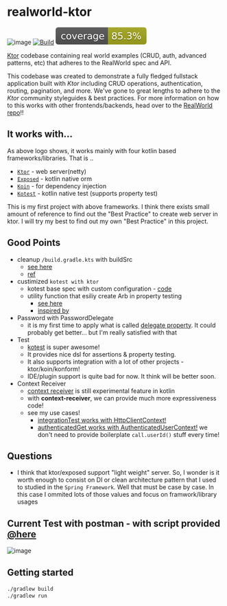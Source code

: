 # realworld-ktor

![image](https://user-images.githubusercontent.com/67302707/227979583-09b2cddc-23a0-4c4c-aa14-0240f6553dff.png)
[![Build](https://github.com/ndy2/realworld-ktor/actions/workflows/test.yml/badge.svg)](https://github.com/ndy2/realworld-ktor/actions/workflows/test.yml)
[![Coverage](.github/badges/jacoco.svg)](jacoco.svg)


[Ktor](https://ktor.io/) codebase containing real world examples (CRUD, auth, advanced patterns, etc) that adheres to the RealWorld spec and API.

This codebase was created to demonstrate a fully fledged fullstack application built with *Ktor* including CRUD operations, authentication, routing, pagination, and more.
We've gone to great lengths to adhere to the *Ktor* community styleguides & best practices.
For more information on how to this works with other frontends/backends, head over to the [RealWorld repo](https://github.com/gothinkster/realworld)!!

## It works with...
As above logo shows, it works mainly with four kotlin based frameworks/libraries. That is ..

- [`Ktor`](https://ktor.io/) - web server(netty)
- [`Exposed`](https://github.com/JetBrains/Exposed) - kotlin native orm
- [`Koin`](https://insert-koin.io/) - for dependency injection
- [`Kotest`](https://kotest.io/) - kotlin native test (supports property test)

This is my first project with above frameworks. I think there exists small amount of reference to find out the "Best Practice" to create web server in ktor. 
I will try my best to find out my own "Best Practice" in this project.

## Good Points
- cleanup `/build.gradle.kts` with buildSrc
  - [see here](https://github.com/ndy2/realworld-ktor/tree/main/buildSrc)
  - [ref](https://docs.gradle.org/current/userguide/organizing_gradle_projects.html#sec:build_sources)
- custimized `kotest with ktor`
  - kotest base spec with custom configuration - [code](https://github.com/ndy2/realworld-ktor/blob/main/src/test/kotlin/ndy/test/spec/BaseSpec.kt)
  - utility function that esiliy create Arb in property testing
    - [see here](https://github.com/ndy2/realworld-ktor/tree/main/src/test/kotlin/ndy/test/generator)
    - [inspired by](https://naver.github.io/fixture-monkey/)
- Password with PasswordDelegate
  - it is my first time to apply what is called [delegate property](https://kotlinlang.org/docs/delegated-properties.html). 
  It could probably get better... but I'm really satisfied with that
- Test
  - [kotest](https://kotest.io/) is super awesome!
  - It provides nice dsl for assertions & property testing.
  - It also supports integration with a lot of other projects - ktor/koin/konform!
  - IDE/plugin support is quite bad for now. It think will be better soon.
- Context Receiver
  - [context receiver](https://youtu.be/GISPalIVdQY) is still experimental feature in kotlin
  - with **context-receiver**, we can provide much more expressiveness code!
  - see my use cases!
    - [integrationTest works with HttpClientContext!](https://github.com/ndy2/realworld-ktor/blob/main/src/test/kotlin/ndy/test/util/ApplicationTestScopeUtil.kt)
    - [authenticatedGet works with AuthenticatedUserContext!](https://github.com/ndy2/realworld-ktor/blob/main/src/main/kotlin/ndy/util/RouteUtils.kt#L37) we don't need to provide boilerplate `call.userId()` stuff every time!

## Questions
- I think that ktor/exposed support "light weight" server. So, I wonder is it worth enough to consist on DI or clean architecture pattern 
that I used to studied in the `Spring Framework`. Well that must be case by case. In this case I ommited lots of those values and focus on framwork/library usages

## Current Test with postman - with script provided [@here](https://github.com/gothinkster/realworld/tree/main/api)
![image](https://user-images.githubusercontent.com/67302707/227984143-cf1d120e-de0f-4017-8231-a56571750066.png)

## Getting started

```
./gradlew build
./gradlew run
```
